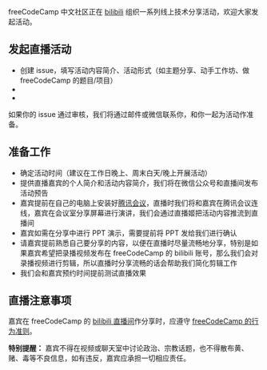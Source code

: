 freeCodeCamp 中文社区正在 [bilibili](https://space.bilibili.com/335505768) 组织一系列线上技术分享活动，欢迎大家发起活动。

## 发起直播活动
- 创建 issue，填写活动内容简介、活动形式（如主题分享、动手工作坊、做 freeCodeCamp 的题目/项目）
- 
- 

如果你的 issue 通过审核，我们将通过邮件或微信联系你，和你一起为活动作准备。
## 准备工作
- 确定活动时间（建议在工作日晚上、周末白天/晚上开展活动）
- 提供直播嘉宾的个人简介和活动内容简介，我们将在微信公众号和直播间发布活动预告
- 嘉宾提前在自己的电脑上安装好[腾讯会议](https://meeting.tencent.com/download-center.html)，直播时我们将和嘉宾在腾讯会议连线，嘉宾在会议室分享屏幕进行演讲，我们会通过直播姬把活动内容推流到直播间
- 嘉宾如需在分享中进行 PPT 演示，需要提前将 PPT 发给我们进行确认
- 请嘉宾提前熟悉自己要分享的内容，以便在直播时尽量流畅地分享，特别是如果嘉宾希望把录播视频发布在 freeCodeCamp 的 bilibili 账号，那么我们会对录播视频进行剪辑，所以直播时分享流畅的话会帮助我们简化剪辑工作
- 我们会和嘉宾预约时间提前测试直播效果

## 直播注意事项
嘉宾在 freeCodeCamp 的 [bilibili 直播间](https://live.bilibili.com/22218677)作分享时，应遵守 [freeCodeCamp 的行为准则](https://www.freecodecamp.org/news/code-of-conduct/)。

**特别提醒：** 嘉宾不得在视频或聊天室中讨论政治、宗教话题，也不得散布黄、赌、毒等不良信息，如有违反，嘉宾应承担一切相应责任。
